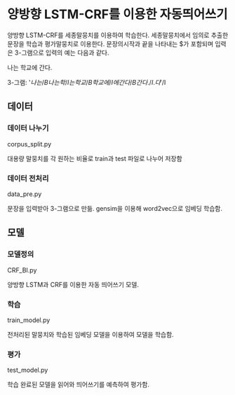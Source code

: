 # 양방향 LSTM-CRF를 이용한 자동띄어쓰기

양방향 LSTM-CRF를 세종말뭉치를 이용하여 학습한다.
세종말뭉치에서 임의로 추출한 문장을 학습과 평가말뭉치로 이용한다.
문장의시작과 끝을 나타내는 $가 포함되며 입력은 3-그램으로 입력의 예는 다음과 같다.


나는 학교에 간다.

3-그램: '$나는/B 나는학/I 는학교/B 학교에/I 에간다/B 간다./I .다'$/I


## 데이터
### 데이터 나누기
corpus_split.py

대용량 말뭉치를 각 원하는 비율로 train과 test 파일로 나누어 저장함

### 데이터 전처리
data_pre.py

문장을 입력받아 3-그램으로 만듦.
gensim을 이용해 word2vec으로 임베딩 학습함.

## 모델
### 모델정의
CRF_BI.py

양방향 LSTM과 CRF를 이용한 자동 띄어쓰기 모델.

### 학습
train_model.py

전처리된 말뭉치와 학습된 임베딩 모델을 이용하여 모델을 학습함.

### 평가
test_model.py

학습 완료된 모델을 읽어와 띄어쓰기를 예측하여 평가함.
